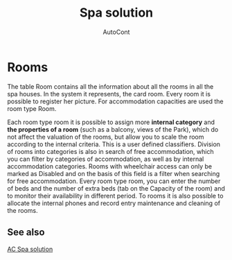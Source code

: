 ﻿---
    title: "Spa solution"
    author: AutoCont
    ms.date: 04/30/2018
    ms.topic: article
    ms.prod: dynamics-nav-2017
    ms.contentlocale: en
    ms.lasthandoff: 04/30/2018
---

# Rooms 

The table Room contains all the information about all the rooms in all the spa houses.
In the system it represents, the card room. Every room it is possible to register her picture. For accommodation capacities are used the room type Room.

Each room type room it is possible to assign more **internal category** and **the properties of a room** (such as a balcony, views of the Park), which do not affect the valuation of the rooms, but allow you to scale the room according to the internal criteria. This is a user defined classifiers. 
Division of rooms into categories is also in search of free accommodation, which you can filter by categories of accommodation, as well as by internal accommodation categories.
Rooms with wheelchair access can only be marked as Disabled and on the basis of this field is a filter when searching for free accommodation.
Every room type room, you can enter the number of beds and the number of extra beds (tab on the Capacity of the room) and to monitor their availability in different period.
To rooms it is also possible to allocate the internal phones and record entry maintenance and cleaning of the rooms.  



## <a name="see-also"></a>See also
[AC Spa solution](ac-spa-solution.md)